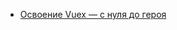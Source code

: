 * [Освоение Vuex — с нуля до героя](/articles/%D0%9E%D1%81%D0%B2%D0%BE%D0%B5%D0%BD%D0%B8%D0%B5%20Vuex%20%E2%80%94%20%D1%81%20%D0%BD%D1%83%D0%BB%D1%8F%20%D0%B4%D0%BE%20%D0%B3%D0%B5%D1%80%D0%BE%D1%8F.md)
